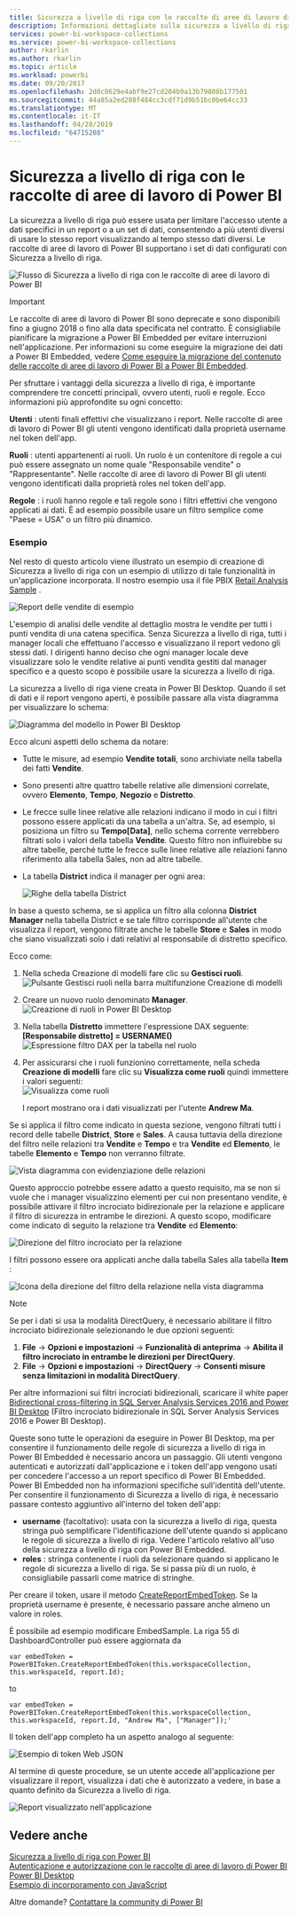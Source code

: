 ```yaml
---
title: Sicurezza a livello di riga con le raccolte di aree di lavoro di Power BI
description: Informazioni dettagliate sulla sicurezza a livello di riga con le raccolte di aree di lavoro di Power BI
services: power-bi-workspace-collections
ms.service: power-bi-workspace-collections
author: rkarlin
ms.author: rkarlin
ms.topic: article
ms.workload: powerbi
ms.date: 09/20/2017
ms.openlocfilehash: 2d0c8629e4abf9e27cd204b9a13b79808b177501
ms.sourcegitcommit: 44a85a2ed288f484cc3cdf71d9b51bc0be64cc33
ms.translationtype: MT
ms.contentlocale: it-IT
ms.lasthandoff: 04/28/2019
ms.locfileid: "64715208"
---
```

# <a name="row-level-security-with-power-bi-workspace-collections"></a>Sicurezza a livello di riga con le raccolte di aree di lavoro di Power BI

La sicurezza a livello di riga può essere usata per limitare l'accesso utente a dati specifici in un report o a un set di dati, consentendo a più utenti diversi di usare lo stesso report visualizzando al tempo stesso dati diversi. Le raccolte di aree di lavoro di Power BI supportano i set di dati configurati con Sicurezza a livello di riga.

![Flusso di Sicurezza a livello di riga con le raccolte di aree di lavoro di Power BI](media/row-level-security/flow-1.png)

> [!IMPORTANT]
> Le raccolte di aree di lavoro di Power BI sono deprecate e sono disponibili fino a giugno 2018 o fino alla data specificata nel contratto. È consigliabile pianificare la migrazione a Power BI Embedded per evitare interruzioni nell'applicazione. Per informazioni su come eseguire la migrazione dei dati a Power BI Embedded, vedere [Come eseguire la migrazione del contenuto delle raccolte di aree di lavoro di Power BI a Power BI Embedded](https://powerbi.microsoft.com/documentation/powerbi-developer-migrate-from-powerbi-embedded/).

Per sfruttare i vantaggi della sicurezza a livello di riga, è importante comprendere tre concetti principali, ovvero utenti, ruoli e regole. Ecco informazioni più approfondite su ogni concetto:

**Utenti** : utenti finali effettivi che visualizzano i report. Nelle raccolte di aree di lavoro di Power BI gli utenti vengono identificati dalla proprietà username nel token dell'app.

**Ruoli** : utenti appartenenti ai ruoli. Un ruolo è un contenitore di regole a cui può essere assegnato un nome quale "Responsabile vendite" o "Rappresentante". Nelle raccolte di aree di lavoro di Power BI gli utenti vengono identificati dalla proprietà roles nel token dell'app.

**Regole** : i ruoli hanno regole e tali regole sono i filtri effettivi che vengono applicati ai dati. È ad esempio possibile usare un filtro semplice come "Paese = USA" o un filtro più dinamico.

### <a name="example"></a>Esempio

Nel resto di questo articolo viene illustrato un esempio di creazione di Sicurezza a livello di riga con un esempio di utilizzo di tale funzionalità in un'applicazione incorporata. Il nostro esempio usa il file PBIX [Retail Analysis Sample](https://go.microsoft.com/fwlink/?LinkID=780547) .

![Report delle vendite di esempio](media/row-level-security/scenario-2.png)

L'esempio di analisi delle vendite al dettaglio mostra le vendite per tutti i punti vendita di una catena specifica. Senza Sicurezza a livello di riga, tutti i manager locali che effettuano l'accesso e visualizzano il report vedono gli stessi dati. I dirigenti hanno deciso che ogni manager locale deve visualizzare solo le vendite relative ai punti vendita gestiti dal manager specifico e a questo scopo è possibile usare la sicurezza a livello di riga.

La sicurezza a livello di riga viene creata in Power BI Desktop. Quando il set di dati e il report vengono aperti, è possibile passare alla vista diagramma per visualizzare lo schema:

![Diagramma del modello in Power BI Desktop](media/row-level-security/diagram-view-3.png)

Ecco alcuni aspetti dello schema da notare:

* Tutte le misure, ad esempio **Vendite totali**, sono archiviate nella tabella dei fatti **Vendite**.
* Sono presenti altre quattro tabelle relative alle dimensioni correlate, ovvero **Elemento**, **Tempo**, **Negozio** e **Distretto**.
* Le frecce sulle linee relative alle relazioni indicano il modo in cui i filtri possono essere applicati da una tabella a un'altra. Se, ad esempio, si posiziona un filtro su **Tempo[Data]**, nello schema corrente verrebbero filtrati solo i valori della tabella **Vendite**. Questo filtro non influirebbe su altre tabelle, perché tutte le frecce sulle linee relative alle relazioni fanno riferimento alla tabella Sales, non ad altre tabelle.
* La tabella **District** indica il manager per ogni area:
  
  ![Righe della tabella District](media/row-level-security/district-table-4.png)

In base a questo schema, se si applica un filtro alla colonna **District Manager** nella tabella District e se tale filtro corrisponde all'utente che visualizza il report, vengono filtrate anche le tabelle **Store** e **Sales** in modo che siano visualizzati solo i dati relativi al responsabile di distretto specifico.

Ecco come:

1. Nella scheda Creazione di modelli fare clic su **Gestisci ruoli**.  
   ![Pulsante Gestisci ruoli nella barra multifunzione Creazione di modelli](media/row-level-security/modeling-tab-5.png)
2. Creare un nuovo ruolo denominato **Manager**.  
   ![Creazione di ruoli in Power BI Desktop](media/row-level-security/manager-role-6.png)
3. Nella tabella **Distretto** immettere l'espressione DAX seguente: **[Responsabile distretto] = USERNAME()**  
   ![Espressione filtro DAX per la tabella nel ruolo](media/row-level-security/manager-role-7.png)
4. Per assicurarsi che i ruoli funzionino correttamente, nella scheda **Creazione di modelli** fare clic su **Visualizza come ruoli** quindi immettere i valori seguenti:  
   ![Visualizza come ruoli](media/row-level-security/view-as-roles-8.png)

   I report mostrano ora i dati visualizzati per l'utente **Andrew Ma**.

Se si applica il filtro come indicato in questa sezione, vengono filtrati tutti i record delle tabelle **District**, **Store** e **Sales**. A causa tuttavia della direzione del filtro nelle relazioni tra **Vendite** e **Tempo** e tra **Vendite** ed **Elemento**, le tabelle **Elemento** e **Tempo** non verranno filtrate.

![Vista diagramma con evidenziazione delle relazioni](media/row-level-security/diagram-view-9.png)

Questo approccio potrebbe essere adatto a questo requisito, ma se non si vuole che i manager visualizzino elementi per cui non presentano vendite, è possibile attivare il filtro incrociato bidirezionale per la relazione e applicare il filtro di sicurezza in entrambe le direzioni. A questo scopo, modificare come indicato di seguito la relazione tra **Vendite** ed **Elemento**:

![Direzione del filtro incrociato per la relazione](media/row-level-security/edit-relationship-10.png)

I filtri possono essere ora applicati anche dalla tabella Sales alla tabella **Item** :

![Icona della direzione del filtro della relazione nella vista diagramma](media/row-level-security/diagram-view-11.png)

> [!NOTE]
> Se per i dati si usa la modalità DirectQuery, è necessario abilitare il filtro incrociato bidirezionale selezionando le due opzioni seguenti:

1. **File** -> **Opzioni e impostazioni** -> **Funzionalità di anteprima** -> **Abilita il filtro incrociato in entrambe le direzioni per DirectQuery**.
2. **File** -> **Opzioni e impostazioni** -> **DirectQuery** -> **Consenti misure senza limitazioni in modalità DirectQuery**.

Per altre informazioni sui filtri incrociati bidirezionali, scaricare il white paper [Bidirectional cross-filtering in SQL Server Analysis Services 2016 and Power BI Desktop](https://download.microsoft.com/download/2/7/8/2782DF95-3E0D-40CD-BFC8-749A2882E109/Bidirectional%20cross-filtering%20in%20Analysis%20Services%202016%20and%20Power%20BI.docx) (Filtro incrociato bidirezionale in SQL Server Analysis Services 2016 e Power BI Desktop).

Queste sono tutte le operazioni da eseguire in Power BI Desktop, ma per consentire il funzionamento delle regole di sicurezza a livello di riga in Power BI Embedded è necessario ancora un passaggio. Gli utenti vengono autenticati e autorizzati dall'applicazione e i token dell'app vengono usati per concedere l'accesso a un report specifico di Power BI Embedded. Power BI Embedded non ha informazioni specifiche sull'identità dell'utente. Per consentire il funzionamento di Sicurezza a livello di riga, è necessario passare contesto aggiuntivo all'interno del token dell'app:

* **username** (facoltativo): usata con la sicurezza a livello di riga, questa stringa può semplificare l'identificazione dell'utente quando si applicano le regole di sicurezza a livello di riga. Vedere l'articolo relativo all'uso della sicurezza a livello di riga con Power BI Embedded.
* **roles** : stringa contenente i ruoli da selezionare quando si applicano le regole di sicurezza a livello di riga. Se si passa più di un ruolo, è consigliabile passarli come matrice di stringhe.

Per creare il token, usare il metodo [CreateReportEmbedToken](https://docs.microsoft.com/dotnet/api/microsoft.powerbi.security.powerbitoken?redirectedfrom=MSDN). Se la proprietà username è presente, è necessario passare anche almeno un valore in roles.

È possibile ad esempio modificare EmbedSample. La riga 55 di DashboardController può essere aggiornata da

    var embedToken = PowerBIToken.CreateReportEmbedToken(this.workspaceCollection, this.workspaceId, report.Id);

to

    var embedToken = PowerBIToken.CreateReportEmbedToken(this.workspaceCollection, this.workspaceId, report.Id, "Andrew Ma", ["Manager"]);'

Il token dell'app completo ha un aspetto analogo al seguente:

![Esempio di token Web JSON](media/row-level-security/app-token-string-12.png)

Al termine di queste procedure, se un utente accede all'applicazione per visualizzare il report, visualizza i dati che è autorizzato a vedere, in base a quanto definito da Sicurezza a livello di riga.

![Report visualizzato nell'applicazione](media/row-level-security/dashboard-13.png)

## <a name="see-also"></a>Vedere anche 

[Sicurezza a livello di riga con Power BI](https://powerbi.microsoft.com/documentation/powerbi-admin-rls/)  
[Autenticazione e autorizzazione con le raccolte di aree di lavoro di Power BI](app-token-flow.md)  
[Power BI Desktop](https://powerbi.microsoft.com/documentation/powerbi-desktop-get-the-desktop/)  
[Esempio di incorporamento con JavaScript](https://microsoft.github.io/PowerBI-JavaScript/demo/)  

Altre domande? [Contattare la community di Power BI](https://community.powerbi.com/)
